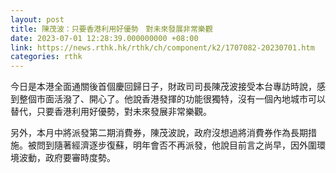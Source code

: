 ```yaml
---
layout: post
title: 陳茂波：只要香港利用好優勢　對未來發展非常樂觀
date: 2023-07-01 12:28:39.000000000 +08:00
link: https://news.rthk.hk/rthk/ch/component/k2/1707082-20230701.htm
categories: rthk
---
```


今日是本港全面通關後首個慶回歸日子，財政司司長陳茂波接受本台專訪時說，感到整個市面活潑了、開心了。他說香港發揮的功能很獨特，沒有一個內地城市可以替代，只要香港利用好優勢，對未來發展非常樂觀。

另外，本月中將派發第二期消費券，陳茂波說，政府沒想過將消費券作為長期措施。被問到隨著經濟逐步復蘇，明年會否不再派發，他說目前言之尚早，因外圍環境波動，政府要審時度勢。
